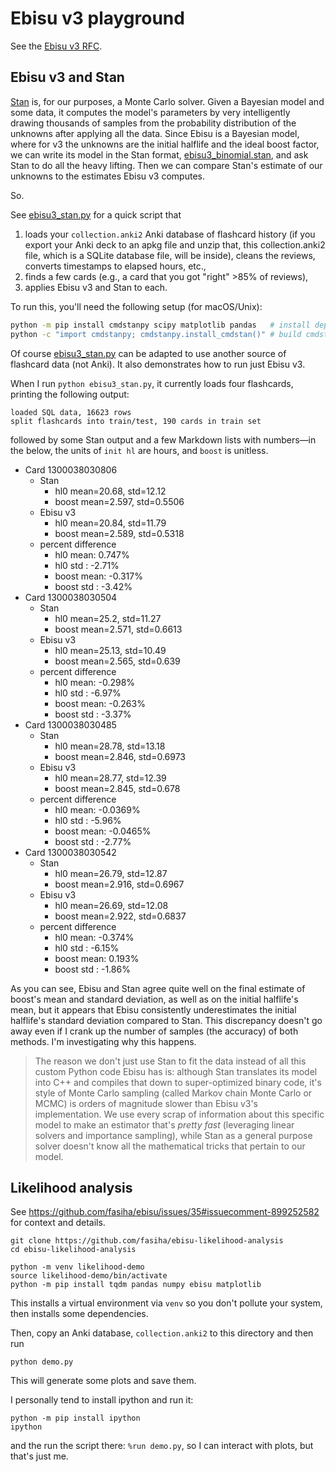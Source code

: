 # Ebisu v3 playground
See the [Ebisu v3 RFC](https://github.com/fasiha/ebisu/issues/58).

## Ebisu v3 and Stan
[Stan](https://mc-stan.org/) is, for our purposes, a Monte Carlo solver. Given a Bayesian model and some data, it computes the model's parameters by very intelligently drawing thousands of samples from the probability distribution of the unknowns after applying all the data. Since Ebisu is a Bayesian model, where for v3 the unknowns are the initial halflife and the ideal boost factor, we can write its model in the Stan format, [ebisu3_binomial.stan](./ebisu3_binomial.stan), and ask Stan to do all the heavy lifting. Then we can compare Stan's estimate of our unknowns to the estimates Ebisu v3 computes.

So.

See [ebisu3_stan.py](./ebisu3_stan.py) for a quick script that
1. loads your `collection.anki2` Anki database of flashcard history (if you export your Anki deck to an apkg file and unzip that, this collection.anki2 file, which is a SQLite database file, will be inside), cleans the reviews, converts timestamps to elapsed hours, etc.,
2. finds a few cards (e.g., a card that you got "right" >85% of reviews),
3. applies Ebisu v3 and Stan to each.

To run this, you'll need the following setup (for macOS/Unix):
```bash
python -m pip install cmdstanpy scipy matplotlib pandas   # install dependencies
python -c "import cmdstanpy; cmdstanpy.install_cmdstan()" # build cmdstan
```

Of course [ebisu3_stan.py](./ebisu3_stan.py) can be adapted to use another source of flashcard data (not Anki). It also demonstrates how to run just Ebisu v3.

When I run `python ebisu3_stan.py`, it currently loads four flashcards, printing the following output:
```
loaded SQL data, 16623 rows
split flashcards into train/test, 190 cards in train set
```
followed by some Stan output and a few Markdown lists with numbers—in the below, the units of `init hl` are hours, and `boost` is unitless.

- Card 1300038030806
  - Stan
    - hl0   mean=20.68, std=12.12
    - boost mean=2.597, std=0.5506
  - Ebisu v3
    - hl0   mean=20.84, std=11.79
    - boost mean=2.589, std=0.5318
  - percent difference
    - hl0 mean: 0.747%
    - hl0 std : -2.71%
    - boost mean: -0.317%
    - boost std : -3.42%
- Card 1300038030504
  - Stan
    - hl0   mean=25.2, std=11.27
    - boost mean=2.571, std=0.6613
  - Ebisu v3
    - hl0   mean=25.13, std=10.49
    - boost mean=2.565, std=0.639
  - percent difference
    - hl0 mean: -0.298%
    - hl0 std : -6.97%
    - boost mean: -0.263%
    - boost std : -3.37%
- Card 1300038030485
  - Stan
    - hl0   mean=28.78, std=13.18
    - boost mean=2.846, std=0.6973
  - Ebisu v3
    - hl0   mean=28.77, std=12.39
    - boost mean=2.845, std=0.678
  - percent difference
    - hl0 mean: -0.0369%
    - hl0 std : -5.96%
    - boost mean: -0.0465%
    - boost std : -2.77%
- Card 1300038030542
  - Stan
    - hl0   mean=26.79, std=12.87
    - boost mean=2.916, std=0.6967
  - Ebisu v3
    - hl0   mean=26.69, std=12.08
    - boost mean=2.922, std=0.6837
  - percent difference
    - hl0 mean: -0.374%
    - hl0 std : -6.15%
    - boost mean: 0.193%
    - boost std : -1.86%


As you can see, Ebisu and Stan agree quite well on the final estimate of boost's mean and standard deviation, as well as on the initial halflife's mean, but it appears that Ebisu consistently underestimates the initial halflife's standard deviation compared to Stan. This discrepancy doesn't go away even if I crank up the number of samples (the accuracy) of both methods. I'm investigating why this happens.

> The reason we don't just use Stan to fit the data instead of all this custom Python code Ebisu has is: although Stan translates its model into C++ and compiles that down to super-optimized binary code, it's style of Monte Carlo sampling (called Markov chain Monte Carlo or MCMC) is orders of magnitude slower than Ebisu v3's implementation. We use every scrap of information about this specific model to make an estimator that's *pretty fast* (leveraging linear solvers and importance sampling), while Stan as a general purpose solver doesn't know all the mathematical tricks that pertain to our model.

## Likelihood analysis
See https://github.com/fasiha/ebisu/issues/35#issuecomment-899252582 for context and details.

```console
git clone https://github.com/fasiha/ebisu-likelihood-analysis
cd ebisu-likelihood-analysis

python -m venv likelihood-demo
source likelihood-demo/bin/activate
python -m pip install tqdm pandas numpy ebisu matplotlib
```

This installs a virtual environment via `venv` so you don't pollute your system, then
installs some dependencies.

Then, copy an Anki database, `collection.anki2` to this directory and then run
```console
python demo.py
```
This will generate some plots and save them.

I personally tend to install ipython and run it:
```
python -m pip install ipython
ipython
```
and the run the script there: `%run demo.py`, so I can interact with plots, but that's just me.

